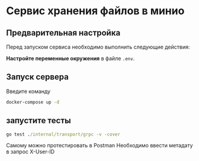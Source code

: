 # Сервис хранения файлов в минио

## Предварительная настройка

Перед запуском сервиса необходимо выполнить следующие действия:

**Настройте переменные окружения** в файле `.env`.


## Запуск сервера
Введите команду 
```cmd
docker-compose up -d
```

## запустите тесты 
```cmd
go test ./internal/transport/grpc -v -cover
```
Самому можно протестировать в Postman
Необходимо ввести метадату в запрос X-User-ID
